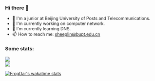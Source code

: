 ### Hi there 👋

- 🏫  I'm a junior at Beijing University of Posts and Telecommunications.
- 🔭  I'm currently working on computer network.
- 🌱  I'm currently learning DNS.
- 📫  How to reach me: [sheeplin@bupt.edu.cn](mailto:sheeplin@bupt.edu.cn)

<!--

Here are some ideas to get you started:

- 🔭 I’m currently working on ...
- 🌱 I’m currently learning ...
- 👯 I’m looking to collaborate on ...
- 🤔 I’m looking for help with ...
- 💬 Ask me about ...
- 📫 How to reach me: ...
- 😄 Pronouns: ...
- ⚡ Fun fact: ...
-->

<!--
[![ReadMe Card](https://github-readme-stats.vercel.app/api/pin/?username=FrogDar&repo=smc_fan_util)](https://github.com/anuraghazra/github-readme-stats)
[![ReadMe Card](https://github-readme-stats.vercel.app/api/pin/?username=FrogDar&repo=my-hammerspoon-config)](https://github.com/anuraghazra/github-readme-stats)
[![ReadMe Card](https://github-readme-stats.vercel.app/api/pin/?username=FrogDar&repo=ege_based_painter_cpp)](https://github.com/anuraghazra/github-readme-stats)
[![ReadMe Card](https://github-readme-stats.vercel.app/api/pin/?username=FrogDar&repo=Link-Link)](https://github.com/anuraghazra/github-readme-stats)
-->

### Some stats:

<a href="https://github.com/FrogDar/FrogDar">
  <img align="center" src="https://github-readme-stats.vercel.app/api?username=FrogDar&count_private=true&show_icons=true&show_icons=true&include_all_commits=true" />
</a>
</br>
<a href="https://github.com/FrogDar/FrogDar">
  <img align="center" src="https://github-readme-stats.vercel.app/api/top-langs/?username=FrogDar&layout=compact&langs_count=6&card_width=445" />
</a>

[![FrogDar's wakatime stats](https://github-readme-stats.vercel.app/api/wakatime?username=FrogDar&layout=compact)](https://github.com/FrogDar/FrogDar)

<!--
[![github stats](https://github-readme-stats.vercel.app/api?username=FrogDar&count_private=true&show_icons=true&theme=buefy&show_icons=true&include_all_commits=true)](https://github.com/anuraghazra/github-readme-stats)

[![Top Langs](https://github-readme-stats.vercel.app/api/top-langs/?username=FrogDar&theme=buefy&layout=compact&langs_count=6)](https://github.com/anuraghazra/github-readme-stats)
-->
